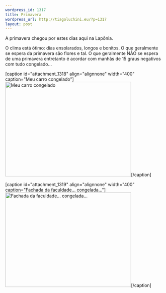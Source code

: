```yaml
--- 
wordpress_id: 1317
title: Primavera
wordpress_url: http://tiagoluchini.eu/?p=1317
layout: post
---
```

A primavera chegou por estes dias aqui na Lapônia.

O clima está ótimo: dias ensolarados, longos e bonitos. O que geralmente se espera da primavera são flores e tal. O que geralmente NÃO se espera de uma primavera entretanto é acordar com manhãs de 15 graus negativos com tudo congelado...

[caption id="attachment_1318" align="alignnone" width="400" caption="Meu carro congelado"]<a href="http://tiagoluchini.eu/wp-content/uploads/2009/03/carro_congelado.jpg"><img class="size-medium wp-image-1318" title="carro_congelado" src="http://tiagoluchini.eu/wp-content/uploads/2009/03/carro_congelado-400x300.jpg" alt="Meu carro congelado" width="400" height="300" /></a>[/caption]

[caption id="attachment_1319" align="alignnone" width="400" caption="Fachada da faculdade... congelada..."]<a href="http://tiagoluchini.eu/wp-content/uploads/2009/03/facul_congelada.jpg"><img class="size-medium wp-image-1319" title="facul_congelada" src="http://tiagoluchini.eu/wp-content/uploads/2009/03/facul_congelada-400x300.jpg" alt="Fachada da faculdade... congelada..." width="400" height="300" /></a>[/caption]

